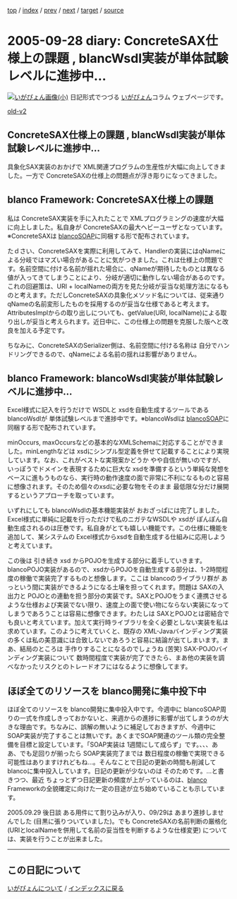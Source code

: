 [top](https://igapyon.github.io/diary/) 
 / [index](https://igapyon.github.io/diary/2005/index.html) 
 / [prev](https://igapyon.github.io/diary/2005/ig051001.html) 
 / [next](https://igapyon.github.io/diary/2005/ig050926.html) 
 / [target](https://igapyon.github.io/diary/2005/ig050928.html) 
 / [source](https://github.com/igapyon/diary/blob/gh-pages/2005/ig050928.html.src.md) 

2005-09-28 diary: ConcreteSAX仕様上の課題 , blancWsdl実装が単体試験レベルに進捗中…
=====================================================================================================
[![いがぴょん画像(小)](https://igapyon.github.io/diary/images/iga200306s.jpg "いがぴょん")](https://igapyon.github.io/diary/memo/memoigapyon.html) 日記形式でつづる [いがぴょん](https://igapyon.github.io/diary/memo/memoigapyon.html)コラム ウェブページです。

[old-v2](ig050928-orig.html)

## ConcreteSAX仕様上の課題 , blancWsdl実装が単体試験レベルに進捗中…

具象化SAX実装のおかげで XML関連プログラムの生産性が大幅に向上してきました。一方で ConcreteSAXの仕様上の問題点が浮き彫りになってきました。


## blanco Framework: ConcreteSAX仕様上の課題

私は ConcreteSAX実装を手に入れたことで XMLプログラミングの速度が大幅に向上しました。私自身が ConcreteSAXの最大ヘビーユーザとなっています。※ConcreteSAXは [blancoSOAP](http://www.igapyon.jp/blanco/blancosoap.html)に同梱する形で配布されています。

たｄさい、ConcreteSAXを実際に利用してみて、Handlerの実装にはqNameによる分岐ではマズい場合があることに気がつきました。これは仕様上の問題です。名前空間に付ける名前が揺れた場合に、qNameが期待したものとは異なる値が入ってきてしまうことにより、分岐が適切に動作しない場合があるのです。これの回避策は、URI + localNameの両方を見た分岐が妥当な処理方法になるものと考えます。ただしConcreteSAXの具象化メソッド名については、従来通り
qNameの名前変形したものを採用するのが妥当な仕様であると考えます。
AttributesImplからの取り出しについても、getValue(URI, localName)による取り出しが妥当と考えられます。近日中に、この仕様上の問題を克服した版へと改良を加える予定です。

ちなみに、ConcreteSAXのSerializer側は、名前空間に付ける名称は 自分でハンドリングできるので、qNameによる名前の揺れは影響がありません。

## blanco Framework: blancoWsdl実装が単体試験レベルに進捗中…

Excel様式に記入を行うだけで WSDLと xsdを自動生成するツールである blancoWsdlが 単体試験レベルまで進捗中です。※blancoWsdlは [blancoSOAP](http://www.igapyon.jp/blanco/blancosoap.html)に同梱する形で配布されています。

minOccurs, maxOccursなどの基本的なXMLSchemaに対応することができました。minLengthなどは xsdにシンプル型定義を併せて記載することにより実現しています。なお、これがベストな実現案かどうか やや自信が無いのですが、いっぽうでドメインを表現するために巨大な xsdを準備するという単純な発想をベースに進もうものなら、実行時の動作速度の面で非常に不利になるものと容易に想像されます。そのため個々のxsdに必要な物をそのまま 最低限な分だけ展開するというアプローチを取っています。

いずれにしても blancoWsdlの基本機能実装が おおざっぱには完了しました。Excel様式に単純に記載を行っただけで私のニガテなWSDLや
xsdが ぽんぽん自動生成されるのは圧巻です。私自身がとても嬉しい機能です。この仕様に機能を追加して、某システムの Excel様式からxsdを自動生成する仕組みに応用しようと考えています。

この後は 引き続き xsd からPOJOを生成する部分に着手していきます。blancoPOJO実装があるので、xsdからPOJOを自動生成する部分は、1-2時間程度の稼働で実装完了するものと想像します。ここは
blancoのライブラリ群が あっという間に実装ができるようになる土壌を担ってくれます。問題は SAXの入出力と POJOとの連動を担う部分の実装です。SAXとPOJOをうまく連携させるような仕様および実装でない限り、速度上の面で使い物にならない実装になってしまうであろうことは容易に想像できます。わたしは
SAXとPOJOとは密結合でも良いと考えています。加えて実行時ライブラリを全く必要としない実装を私は求めています。このように考えていくと、既存の
XML-Javaバインディング実装の多くは私の美意識には合致しないであろうと容易に結論が出てしまいます。まあ、結局のところは 手作りすることになるのでしょうね
(苦笑) SAX-POJOバインディング実装について 数時間程度で実装が完了できたら、まあ他の実装を調べなかったリスクとのトレードオフにはなるように想像してます。

## ほぼ全てのリソースを blanco開発に集中投下中

ほぼ全てのリソースを blanco開発に集中投入中です。今週中に blancoSOAP周りの一式を作成しきっておかないと、来週からの進捗に影響が出てしまうのが大きな理由です。ちなみに、誤解の無いように補足しておきますが、今週中に
SOAP実装が完了することは無いです。あくまでSOAP関連のツール類の完全整備を目標と設定しています。「SOAP実装は 1週間にして成らず」です。、、、ああ、でも足回りが揃ったら
SOAP実装完了までは 数日程度の稼働で実現できる可能性はありますけれどもね…。そんなことで日記の更新の時間も削減して blancoに集中投入しています。日記の更新が少ないのは そのためです。…と書きつつ、最近 ちょっとずつ日記更新の頻度が上がっているのは、[blanco](http://www.igapyon.jp/blanco/blanco.ja.html)
Frameworkの全貌確定に向けた一定の目途が立ち始めていることも示しています。

2005.09.29 後日談 ある用件にて割り込みが入り、09/29は あまり進捗しませんでした (目黒に張りついていました)。でも ConcreteSAXの名前判断の厳格化 (URIとlocalNameを併用して名前の妥当性を判断するような仕様変更) については、実装を行うことが出来ました。

----------------------------------------------------------------------------------------------------

## この日記について
[いがぴょんについて](https://igapyon.github.io/diary/memo/memoigapyon.html) / [インデックスに戻る](https://igapyon.github.io/diary/idxall.html)
